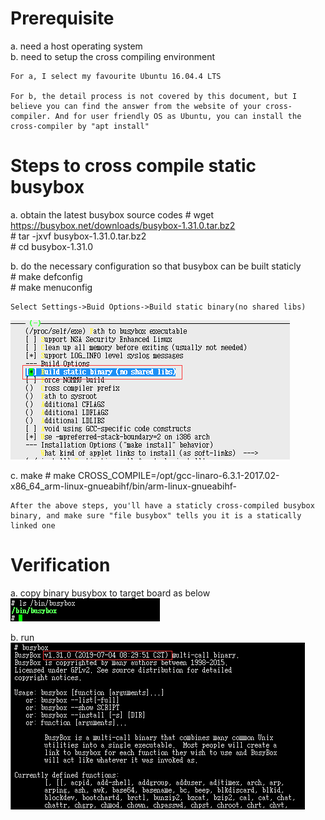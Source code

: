# Prerequisite

a. need a host operating system  
b. need to setup the cross compiling environment  

	For a, I select my favourite Ubuntu 16.04.4 LTS
	
	For b, the detail process is not covered by this document, but I believe you can find the answer from the website of your cross-compiler. And for user friendly OS as Ubuntu, you can install the cross-compiler by "apt install"
	
# Steps to cross compile static busybox
a. obtain the latest busybox source codes
\# wget https://busybox.net/downloads/busybox-1.31.0.tar.bz2  
\# tar -jxvf busybox-1.31.0.tar.bz2  
\# cd busybox-1.31.0

b. do the necessary configuration so that busybox can be built staticly  
\# make defconfig  
\# make menuconfig

	Select Settings->Buid Options->Build static binary(no shared libs)

![avatar](pics/enable_static_build.bmp)

c. make
\# make CROSS_COMPILE=/opt/gcc-linaro-6.3.1-2017.02-x86_64_arm-linux-gnueabihf/bin/arm-linux-gnueabihf-

	After the above steps, you'll have a staticly cross-compiled busybox binary, and make sure "file busybox" tells you it is a statically linked one

# Verification
a. copy binary busybox to target board as below  
![avatar](pics/busybox_location.bmp)

b. run  
![avatar](pics/run_busybox.bmp)

